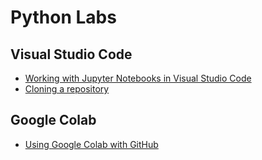 # Python Labs

## Visual Studio Code
* [Working with Jupyter Notebooks in Visual Studio Code](https://code.visualstudio.com/docs/python/jupyter-support)
* [Cloning a repository](https://code.visualstudio.com/docs/editor/github#_setting-up-a-repository)


## Google Colab
* [Using Google Colab with GitHub](https://colab.research.google.com/github/googlecolab/colabtools/blob/master/notebooks/colab-github-demo.ipynb)

